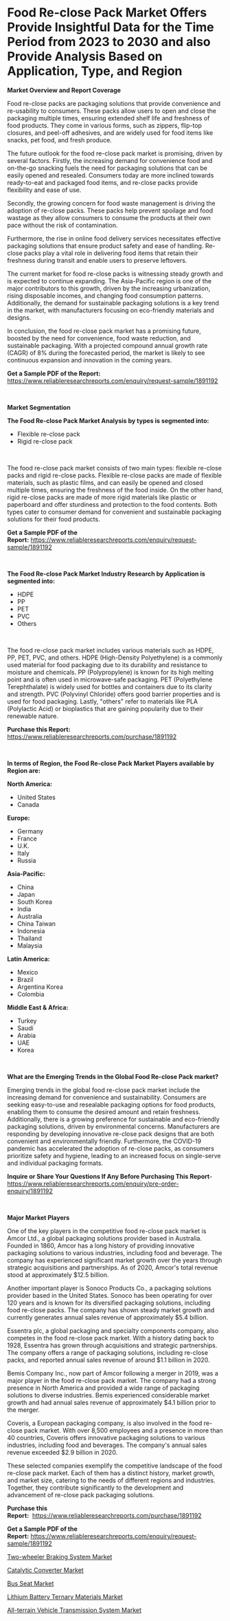 <p><h1>Food Re-close Pack Market Offers Provide Insightful Data for the Time Period from 2023 to 2030 and also Provide Analysis Based on Application, Type, and Region</h1></p><p><strong>Market Overview and Report Coverage</strong></p>
<p><p>Food re-close packs are packaging solutions that provide convenience and re-usability to consumers. These packs allow users to open and close the packaging multiple times, ensuring extended shelf life and freshness of food products. They come in various forms, such as zippers, flip-top closures, and peel-off adhesives, and are widely used for food items like snacks, pet food, and fresh produce.</p><p>The future outlook for the food re-close pack market is promising, driven by several factors. Firstly, the increasing demand for convenience food and on-the-go snacking fuels the need for packaging solutions that can be easily opened and resealed. Consumers today are more inclined towards ready-to-eat and packaged food items, and re-close packs provide flexibility and ease of use.</p><p>Secondly, the growing concern for food waste management is driving the adoption of re-close packs. These packs help prevent spoilage and food wastage as they allow consumers to consume the products at their own pace without the risk of contamination.</p><p>Furthermore, the rise in online food delivery services necessitates effective packaging solutions that ensure product safety and ease of handling. Re-close packs play a vital role in delivering food items that retain their freshness during transit and enable users to preserve leftovers.</p><p>The current market for food re-close packs is witnessing steady growth and is expected to continue expanding. The Asia-Pacific region is one of the major contributors to this growth, driven by the increasing urbanization, rising disposable incomes, and changing food consumption patterns. Additionally, the demand for sustainable packaging solutions is a key trend in the market, with manufacturers focusing on eco-friendly materials and designs.</p><p>In conclusion, the food re-close pack market has a promising future, boosted by the need for convenience, food waste reduction, and sustainable packaging. With a projected compound annual growth rate (CAGR) of 8% during the forecasted period, the market is likely to see continuous expansion and innovation in the coming years.</p></p>
<p><strong>Get a Sample PDF of the Report:</strong> <a href="https://www.reliableresearchreports.com/enquiry/request-sample/1891192">https://www.reliableresearchreports.com/enquiry/request-sample/1891192</a></p>
<p>&nbsp;</p>
<p><strong>Market Segmentation</strong></p>
<p><strong>The Food Re-close Pack Market Analysis by types is segmented into:</strong></p>
<p><ul><li>Flexible re-close pack</li><li>Rigid re-close pack</li></ul></p>
<p>&nbsp;</p>
<p><p>The food re-close pack market consists of two main types: flexible re-close packs and rigid re-close packs. Flexible re-close packs are made of flexible materials, such as plastic films, and can easily be opened and closed multiple times, ensuring the freshness of the food inside. On the other hand, rigid re-close packs are made of more rigid materials like plastic or paperboard and offer sturdiness and protection to the food contents. Both types cater to consumer demand for convenient and sustainable packaging solutions for their food products.</p></p>
<p><strong>Get a Sample PDF of the Report:</strong>&nbsp;<a href="https://www.reliableresearchreports.com/enquiry/request-sample/1891192">https://www.reliableresearchreports.com/enquiry/request-sample/1891192</a></p>
<p>&nbsp;</p>
<p><strong>The Food Re-close Pack Market Industry Research by Application is segmented into:</strong></p>
<p><ul><li>HDPE</li><li>PP</li><li>PET</li><li>PVC</li><li>Others</li></ul></p>
<p>&nbsp;</p>
<p><p>The food re-close pack market includes various materials such as HDPE, PP, PET, PVC, and others. HDPE (High-Density Polyethylene) is a commonly used material for food packaging due to its durability and resistance to moisture and chemicals. PP (Polypropylene) is known for its high melting point and is often used in microwave-safe packaging. PET (Polyethylene Terephthalate) is widely used for bottles and containers due to its clarity and strength. PVC (Polyvinyl Chloride) offers good barrier properties and is used for food packaging. Lastly, "others" refer to materials like PLA (Polylactic Acid) or bioplastics that are gaining popularity due to their renewable nature.</p></p>
<p><strong>Purchase this Report:</strong>&nbsp; <a href="https://www.reliableresearchreports.com/purchase/1891192">https://www.reliableresearchreports.com/purchase/1891192</a></p>
<p>&nbsp;</p>
<p><strong>In terms of Region, the Food Re-close Pack Market Players available by Region are:</strong></p>
<p>
    <p> <strong> North America: </strong>
        <ul>
            <li>United States</li>
            <li>Canada</li>
        </ul>
        </p> 
    <p> <strong> Europe: </strong>
        <ul>
            <li>Germany</li>
            <li>France</li>
            <li>U.K.</li>
            <li>Italy</li>
            <li>Russia</li>
        </ul>
        </p> 
    <p> <strong> Asia-Pacific: </strong>
        <ul>
            <li>China</li>
            <li>Japan</li>
            <li>South Korea</li>
            <li>India</li>
            <li>Australia</li>
            <li>China Taiwan</li>
            <li>Indonesia</li>
            <li>Thailand</li>
            <li>Malaysia</li>
        </ul>
        </p> 
    <p> <strong> Latin America: </strong>
        <ul>
            <li>Mexico</li>
            <li>Brazil</li>
            <li>Argentina Korea</li>
            <li>Colombia</li>
        </ul>
        </p> 
    <p> <strong> Middle East & Africa: </strong>
        <ul>
            <li>Turkey</li>
            <li>Saudi</li>
            <li>Arabia</li>
            <li>UAE</li>
            <li>Korea</li>
        </ul>
    </p>
    </p>
<p>&nbsp;</p>
<p><strong>What are the Emerging Trends in the Global Food Re-close Pack market?</strong></p>
<p><p>Emerging trends in the global food re-close pack market include the increasing demand for convenience and sustainability. Consumers are seeking easy-to-use and resealable packaging options for food products, enabling them to consume the desired amount and retain freshness. Additionally, there is a growing preference for sustainable and eco-friendly packaging solutions, driven by environmental concerns. Manufacturers are responding by developing innovative re-close pack designs that are both convenient and environmentally friendly. Furthermore, the COVID-19 pandemic has accelerated the adoption of re-close packs, as consumers prioritize safety and hygiene, leading to an increased focus on single-serve and individual packaging formats.</p></p>
<p><strong>Inquire or Share Your Questions If Any Before Purchasing This Report</strong>- <a href="https://www.reliableresearchreports.com/enquiry/pre-order-enquiry/1891192">https://www.reliableresearchreports.com/enquiry/pre-order-enquiry/1891192</a></p>
<p>&nbsp;</p>
<p><strong>Major Market Players</strong></p>
<p><p>One of the key players in the competitive food re-close pack market is Amcor Ltd., a global packaging solutions provider based in Australia. Founded in 1860, Amcor has a long history of providing innovative packaging solutions to various industries, including food and beverage. The company has experienced significant market growth over the years through strategic acquisitions and partnerships. As of 2020, Amcor's total revenue stood at approximately $12.5 billion.</p><p>Another important player is Sonoco Products Co., a packaging solutions provider based in the United States. Sonoco has been operating for over 120 years and is known for its diversified packaging solutions, including food re-close packs. The company has shown steady market growth and currently generates annual sales revenue of approximately $5.4 billion.</p><p>Essentra plc, a global packaging and specialty components company, also competes in the food re-close pack market. With a history dating back to 1928, Essentra has grown through acquisitions and strategic partnerships. The company offers a range of packaging solutions, including re-close packs, and reported annual sales revenue of around $1.1 billion in 2020.</p><p>Bemis Company Inc., now part of Amcor following a merger in 2019, was a major player in the food re-close pack market. The company had a strong presence in North America and provided a wide range of packaging solutions to diverse industries. Bemis experienced considerable market growth and had annual sales revenue of approximately $4.1 billion prior to the merger.</p><p>Coveris, a European packaging company, is also involved in the food re-close pack market. With over 8,500 employees and a presence in more than 40 countries, Coveris offers innovative packaging solutions to various industries, including food and beverages. The company's annual sales revenue exceeded $2.9 billion in 2020.</p><p>These selected companies exemplify the competitive landscape of the food re-close pack market. Each of them has a distinct history, market growth, and market size, catering to the needs of different regions and industries. Together, they contribute significantly to the development and advancement of re-close pack packaging solutions.</p></p>
<p><strong>Purchase this Report:</strong>&nbsp;&nbsp;<a href="https://www.reliableresearchreports.com/purchase/1891192">https://www.reliableresearchreports.com/purchase/1891192</a></p>
<p></p>
<p><strong>Get a Sample PDF of the Report:</strong>&nbsp;<a href="https://www.reliableresearchreports.com/enquiry/request-sample/1891192">https://www.reliableresearchreports.com/enquiry/request-sample/1891192</a></p>
<p><p><a href="https://github.com/AKSHATREPORTPRIME/Market-Research-Report-List-1/blob/main/two-wheeler-braking-system-market.md">Two-wheeler Braking System Market</a></p><p><a href="https://medium.com/@tiffanytran1905/catalytic-converter-market-the-key-to-successful-business-strategy-forecast-till-2030-7809a9bcfdbb">Catalytic Converter Market</a></p><p><a href="https://medium.com/@carolynfuller1997/analyzing-bus-seat-market-global-industry-perspective-and-forecast-2023-to-2030-f55ecb4e1e3a">Bus Seat Market</a></p><p><a href="https://www.linkedin.com/pulse/lithium-battery-ternary-materials-market-size-share-amp-trends-lubfc/">Lithium Battery Ternary Materials Market</a></p><p><a href="https://github.com/Chiragrp26/Market-Research-Report-List-1/blob/main/all-terrain-vehicle-transmission-system-market.md">All-terrain Vehicle Transmission System Market</a></p></p>